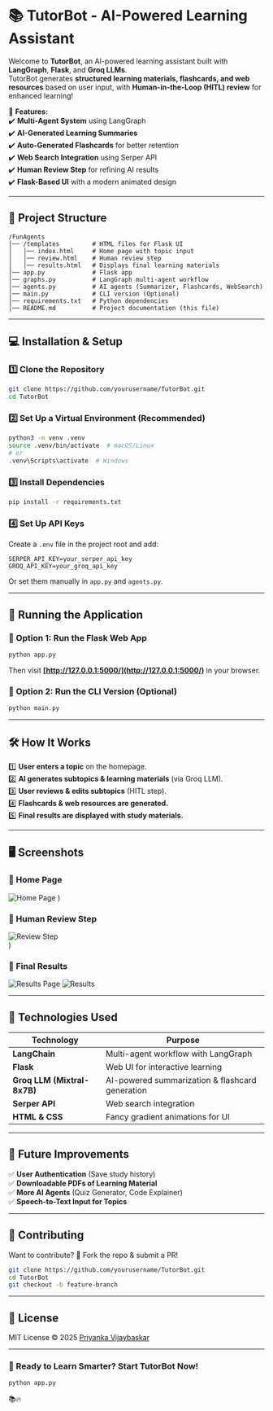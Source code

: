 # **📚 TutorBot - AI-Powered Learning Assistant**  

Welcome to **TutorBot**, an AI-powered learning assistant built with **LangGraph**, **Flask**, and **Groq LLMs**.  
TutorBot generates **structured learning materials, flashcards, and web resources** based on user input, with **Human-in-the-Loop (HITL) review** for enhanced learning!  

🚀 **Features:**  
✔️ **Multi-Agent System** using LangGraph  
✔️ **AI-Generated Learning Summaries**  
✔️ **Auto-Generated Flashcards** for better retention  
✔️ **Web Search Integration** using Serper API  
✔️ **Human Review Step** for refining AI results  
✔️ **Flask-Based UI** with a modern animated design  

---

## **📂 Project Structure**  
```
/FunAgents
│── /templates         # HTML files for Flask UI
│   │── index.html     # Home page with topic input
│   │── review.html    # Human review step
│   │── results.html   # Displays final learning materials
│── app.py             # Flask app
│── graphs.py          # LangGraph multi-agent workflow
│── agents.py          # AI agents (Summarizer, Flashcards, WebSearch)
│── main.py            # CLI version (Optional)
│── requirements.txt   # Python dependencies
│── README.md          # Project documentation (this file)
```

---

## **💻 Installation & Setup**  
### **1️⃣ Clone the Repository**  
```bash
git clone https://github.com/yourusername/TutorBot.git
cd TutorBot
```

### **2️⃣ Set Up a Virtual Environment (Recommended)**
```bash
python3 -m venv .venv
source .venv/bin/activate  # macOS/Linux
# or
.venv\Scripts\activate  # Windows
```

### **3️⃣ Install Dependencies**  
```bash
pip install -r requirements.txt
```

### **4️⃣ Set Up API Keys**  
Create a `.env` file in the project root and add:  
```
SERPER_API_KEY=your_serper_api_key
GROQ_API_KEY=your_groq_api_key
```
Or set them manually in `app.py` and `agents.py`.

---

## **🚀 Running the Application**
### **🔹 Option 1: Run the Flask Web App**
```bash
python app.py
```
Then visit **[http://127.0.0.1:5000/](http://127.0.0.1:5000/)** in your browser.

### **🔹 Option 2: Run the CLI Version (Optional)**
```bash
python main.py
```

---

## **🛠️ How It Works**
1️⃣ **User enters a topic** on the homepage.  
2️⃣ **AI generates subtopics & learning materials** (via Groq LLM).  
3️⃣ **User reviews & edits subtopics** (HITL step).  
4️⃣ **Flashcards & web resources are generated.**  
5️⃣ **Final results are displayed with study materials.**  

---

## **🖥️ Screenshots**
### **📌 Home Page**
![Home Page](https://github.com/user-attachments/assets/4d2a3df5-8e4b-470f-83e1-b20e9af1170a)
)  

### **📌 Human Review Step**
![Review Step](//github.com/user-attachments/assets/ac737e15-a815-4272-a113-cd02c408d3f4)  
)
### **📌 Final Results**
![Results Page](https://github.com/user-attachments/assets/a156115a-c29e-4b1c-af31-a6744d5b51a6)
![Results](https://github.com/user-attachments/assets/5e5587ed-e8c7-4d10-bbe3-ee3ecdf8f331)


---

## **🔑 Technologies Used**
| **Technology** | **Purpose** |
|--------------|-------------|
| **LangChain** | Multi-agent workflow with LangGraph |
| **Flask** | Web UI for interactive learning |
| **Groq LLM (Mixtral-8x7B)** | AI-powered summarization & flashcard generation |
| **Serper API** | Web search integration |
| **HTML & CSS** | Fancy gradient animations for UI |

---

## **🎯 Future Improvements**
✅ **User Authentication** (Save study history)  
✅ **Downloadable PDFs of Learning Material**  
✅ **More AI Agents** (Quiz Generator, Code Explainer)  
✅ **Speech-to-Text Input for Topics**  

---

## **🤝 Contributing**
Want to contribute? 🎉 Fork the repo & submit a PR!  
```bash
git clone https://github.com/yourusername/TutorBot.git
cd TutorBot
git checkout -b feature-branch
```

---

## **📜 License**
MIT License © 2025 [Priyanka Vijaybaskar](https://github.com/prinkswiz)

---

### **🚀 Ready to Learn Smarter? Start TutorBot Now!**  
```bash
python app.py
```
📚🔥
